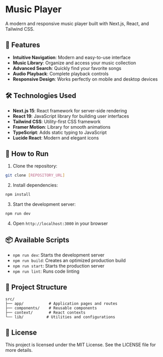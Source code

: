 # Music Player

A modern and responsive music player built with Next.js, React, and Tailwind CSS.

## 🎵 Features

- **Intuitive Navigation**: Modern and easy-to-use interface
- **Music Library**: Organize and access your music collection
- **Advanced Search**: Quickly find your favorite songs
- **Audio Playback**: Complete playback controls
- **Responsive Design**: Works perfectly on mobile and desktop devices

## 🛠️ Technologies Used

- **Next.js 15**: React framework for server-side rendering
- **React 19**: JavaScript library for building user interfaces
- **Tailwind CSS**: Utility-first CSS framework
- **Framer Motion**: Library for smooth animations
- **TypeScript**: Adds static typing to JavaScript
- **Lucide React**: Modern and elegant icons

## 🚀 How to Run

1. Clone the repository:

```bash
git clone [REPOSITORY_URL]
```

2. Install dependencies:

```bash
npm install
```

3. Start the development server:

```bash
npm run dev
```

4. Open `http://localhost:3000` in your browser

## 📦 Available Scripts

- `npm run dev`: Starts the development server
- `npm run build`: Creates an optimized production build
- `npm run start`: Starts the production server
- `npm run lint`: Runs code linting

## 🎨 Project Structure

```
src/
├── app/           # Application pages and routes
├── components/    # Reusable components
├── context/       # React contexts
└── lib/          # Utilities and configurations
```

## 📝 License

This project is licensed under the MIT License. See the LICENSE file for more details.
